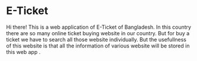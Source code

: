 # E-Ticket
Hi there!  This is a web application of E-Ticket of Bangladesh. In this country there are so many online ticket buying website in our country. But for buy a ticket we have to search all those website individually. But the usefullness of this website is that all the information of various website will be stored in this web app .
